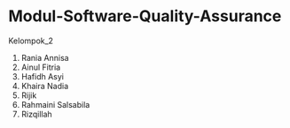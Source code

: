 # Modul-Software-Quality-Assurance
Kelompok_2
1. Rania Annisa
2. Ainul Fitria
3. Hafidh Asyi
4. Khaira Nadia
5. Rijik
6. Rahmaini Salsabila
7. Rizqillah
